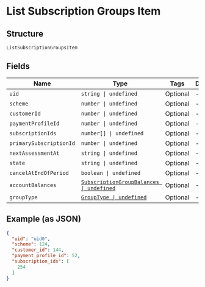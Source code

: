
# List Subscription Groups Item

## Structure

`ListSubscriptionGroupsItem`

## Fields

| Name | Type | Tags | Description |
|  --- | --- | --- | --- |
| `uid` | `string \| undefined` | Optional | - |
| `scheme` | `number \| undefined` | Optional | - |
| `customerId` | `number \| undefined` | Optional | - |
| `paymentProfileId` | `number \| undefined` | Optional | - |
| `subscriptionIds` | `number[] \| undefined` | Optional | - |
| `primarySubscriptionId` | `number \| undefined` | Optional | - |
| `nextAssessmentAt` | `string \| undefined` | Optional | - |
| `state` | `string \| undefined` | Optional | - |
| `cancelAtEndOfPeriod` | `boolean \| undefined` | Optional | - |
| `accountBalances` | [`SubscriptionGroupBalances \| undefined`](../../doc/models/subscription-group-balances.md) | Optional | - |
| `groupType` | [`GroupType \| undefined`](../../doc/models/group-type.md) | Optional | - |

## Example (as JSON)

```json
{
  "uid": "uid0",
  "scheme": 124,
  "customer_id": 144,
  "payment_profile_id": 52,
  "subscription_ids": [
    254
  ]
}
```


